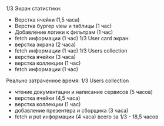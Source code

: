 1/3
Экран статистики: 
- Верстка ячейки (1,5 часа)
- Верстка бургер view и таблицы (1 час)
- Добавление логики к фильтрам (1 час)
 - fetch информации (1 час)
1/3
User card экран:
 - верстка экрана (2 часа)
 - fetch информации (1 час)
1/3
Users collection
- верстка ячейки (3 часа)
- верстка коллекции (1 час)
 - fetch информации (1 час)


Реально затраченное время:
1/3
Users collection
- чтение документации и написание сервисов (5 часов)
- верстка ячейки (4,5 часа)
- верстка коллекции (1 час)
- добавление презентера и сборщика (3 часа)
 - fetch и put информации (4 часа)
 всего за 1/3 - 18,5 часов

